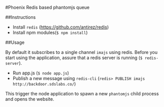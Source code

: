 #Phoenix
Redis based phantomjs queue

##Instructions

* Install `redis` (https://github.com/antirez/redis)
* Install npm modules(`$ npm install`)

##Usage

By default it subscribes to a single channel `imajs` using redis.
Before you start using the application, assure that a redis server is running (`$ redis-server`).

* Run app.js (`$ node app.js`)
* Publish a new message using `redis-cli` (`redis> PUBLISH imajs http://backdoor.sdslabs.co/`)

This trigger the node application to spawn a new `phantomjs` child process and opens the website.

